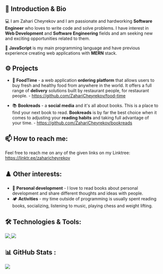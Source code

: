 ## 👋 Introduction & Bio
💻 I am Zahari Cheyrekov and I am passionate and hardworking <strong>Software Engineer</strong> who loves to write code and solve problems. I have interest in <strong>Web Development</strong> and <strong>Software Engineering</strong> fields and am seeking new and exciting opportunities related to them.

🧠 <strong>JavaScript</strong> is my main programming language and have previous experience creating web applications with <strong>MERN</strong> stack.

## ⚙️ Projects

   - 🥙 <strong>FoodTime</strong> - a web application <strong>ordering platform</strong> that allows users to buy fresh and healthy food from anywhere in the world. It offers a full range of <strong>delivery</strong> solutions built by restaurant people, for restaurant people. - https://github.com/ZahariCheyrekov/food-time

   - 📚 <strong>Bookreads</strong> - a <strong>social media</strong> and it's all about books. This is a place to find your next book to read. <strong>Bookreads</strong> is by far the best choice when it comes to adjusting your <strong>reading habits</strong> and taking full advantage of your time. - https://github.com/ZahariCheyrekov/bookreads

## 📫 How to reach me:
 Feel free to reach me on any of the given links on my Linktree: https://linktr.ee/zaharicheyrekov

## ♟️ Other interests:
 - 🎯 <strong>Personal development</strong> - I love to read books about personal development and share different thoughts and ideas with people.
 - 🏕️ <strong>Activities</strong> - my time outside of programming is usually spent reading books, socializing, listening to music, playing chess and weight lifting.

## 🛠️ Technologies & Tools:

<a href="https://skillicons.dev">
   <img src="https://skillicons.dev/icons?i=js,ts,css,figma,powershell,react,java,express" />
</a>
<a href="https://skillicons.dev">
   <img src="https://skillicons.dev/icons?i=nodejs,mongodb,firebase,sass,html,git,angular,heroku" />
</a>

## 📊 GitHub Stats :
![](https://github-readme-streak-stats.herokuapp.com/?user=ZahariCheyrekov&theme=dark&hide_border=false)   
